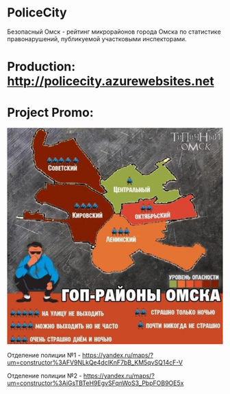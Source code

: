 # PoliceCity

Безопасный Омск - рейтинг микрорайонов города Омска по статистике правонарушений, публикуемой участковыми инспекторами.

# Production: http://policecity.azurewebsites.net

# Project Promo:

![1](https://github.com/omsdotnet/PoliceCity/blob/master/Materials/promo/IMG-20190214-WA0001.jpg?raw=true)

Отделение полиции №1 - https://yandex.ru/maps/?um=constructor%3AFV9NLkQe4dclKnF7bB_KM5qvSQ14cF-V

Отделение полиции №2 - https://yandex.ru/maps/?um=constructor%3AiGsTBTeH9EgvSFqnWoS3_PbpFOB9OE5x
